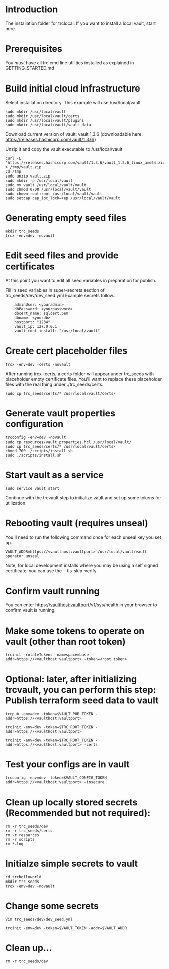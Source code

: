 # Introduction 
The installation folder for trclocal.  If you want to install a local vault, start here.

# Prerequisites
You *must* have all trc cmd line utilities installed as explained in GETTING_STARTED.md

# Build initial cloud infrastructure
Select installation directory.  This example will use /usr/local/vault

```
sudo mkdir /usr/local/vault
sudo mkdir /usr/local/vault/certs
sudo mkdir /usr/local/vault/plugins
sudo mkdir /usr/local/vault/vault_data
```

Download current version of vault: vault 1.3.6 (downloadable here: https://releases.hashicorp.com/vault/1.3.6/)

Unzip it and copy the vault executable to /usr/local/vault

```
curl -L "https://releases.hashicorp.com/vault/1.3.6/vault_1.3.6_linux_amd64.zip" > /tmp/vault.zip
cd /tmp
sudo unzip vault.zip
sudo mkdir -p /usr/local/vault
sudo mv vault /usr/local/vault/vault
sudo chmod 0700 /usr/local/vault/vault
sudo chown root:root /usr/local/vault/vault
sudo setcap cap_ipc_lock=+ep /usr/local/vault/vault
```

# Generating empty seed files
```
mkdir trc_seeds
trcx -env=dev -novault
```

# Edit seed files and provide certificates
At this point you want to edit all seed variables in preparation for publish.

Fill in seed variables in super-secrets section of trc_seeds/dev/dev_seed.yml
Example secrets follow...
```
    adminUser: <youradmin>
    dbPassword: <yourpassword>
    dbcert_name: sqlcert.pem
    dbname: <yourdb>
    hostport: "1234"
    vault_ip: 127.0.0.1
    vault_root_install: "/usr/local/vault"
```

# Create cert placeholder files
```
trcx -env=dev -certs -novault
```

After running trcx -certs, a certs folder will appear under trc_seeds with placeholder empty certificate files.
You'll want to replace these placeholder files with the real thing under ./trc_seeds/certs.
```
sudo cp trc_seeds/certs/* /usr/local/vault/certs/
```

# Generate vault properties configuration
```
trcconfig -env=dev -novault
sudo cp resources/vault_properties.hcl /usr/local/vault/
sudo cp trc_seeds/certs/* /usr/local/vault/certs/
chmod 700 ./scripts/install.sh
sudo ./scripts/install.sh
```

# Start vault as a service
```
sudo service vault start
```

Continue with the trcvault step to initialize vault and set up some tokens for utilization.

# Rebooting vault (requires unseal)
You'll need to run the following command once for each unseal key you set up...

```
VAULT_ADDR=https://<vaulthost:vaultport> /usr/local/vault/vault operator unseal
```

Note, for local development installs where you may be using a self signed certificate, you can use the --tls-skip-verify

# Confirm vault running
You can enter https://<vaulthost:vaultport>/v1/sys/health in your browser to confirm vault is running.

# Make some tokens to operate on vault (other than root token)
```
trcinit -rotateTokens -namespace=base -addr=https://<vaulthost:vaultport> -token=<root token>
```

# Optional: later, after initializing trcvault, you can perform this step: Publish terraform seed data to vault
```
trcpub -env=dev -token=$VAULT_PUB_TOKEN -addr=https://<vaulthost:vaultport>
```

```
trcinit -env=dev -token=$TRC_ROOT_TOKEN -addr=https://<vaulthost:vaultport>
```

```
trcinit -env=dev -token=$TRC_ROOT_TOKEN -addr=https://<vaulthost:vaultport> -certs
```

# Test your configs are in vault
```
trcconfig -env=dev -token=$VAULT_CONFIG_TOKEN -addr=https://<vaulthost:vaultport> -insecure 
```

# Clean up locally stored secrets (Recommended but not required):
```
rm -r trc_seeds/dev
rm -r trc_seeds/certs
rm -r resources
rm -r scripts
rm *.log
```

# Initialze simple secrets to vault
```
cd trchelloworld
mkdir trc_seeds
trcx -env=dev -novault
```

# Change some secrets 
```
vim trc_seeds/dev/dev_seed.yml
```

```
trcinit -env=dev -token=$VAULT_TOKEN -addr=$VAULT_ADDR
```

# Clean up...
```
rm -r trc_seeds/dev
```
